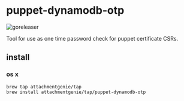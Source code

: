 # puppet-dynamodb-otp

![goreleaser](https://github.com/attachmentgenie/puppet-dynamodb-otp/actions/workflows/publish.yml/badge.svg)

Tool for use as one time password check for puppet certificate CSRs.

## install

### os x

    brew tap attachmentgenie/tap
    brew install attachmentgenie/tap/puppet-dynamodb-otp

